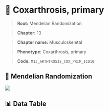 # 🧪 Coxarthrosis, primary

> **Root:** Mendelian Randomization

> **Chapter:** 13  

> **Chapter name:** Musculoskeletal

> **Phenotype:** Coxarthrosis, primary  

> **Code:** `M13_ARTHTROSIS_COX_PRIM_ICD10`

## 🧬 Mendelian Randomization  

<img src="/MR/Figures/Forward/M13_ARTHTROSIS_COX_PRIM_ICD10.png"/>

## 📊 Data Table

<CsvTableMRF src="/MR_Data/Forward/M13_ARTHTROSIS_COX_PRIM_ICD10.csv"/>
